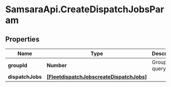 # SamsaraApi.CreateDispatchJobsParam

## Properties
Name | Type | Description | Notes
------------ | ------------- | ------------- | -------------
**groupId** | **Number** | Group ID to query. | 
**dispatchJobs** | [**[FleetdispatchJobscreateDispatchJobs]**](FleetdispatchJobscreateDispatchJobs.md) |  | 


